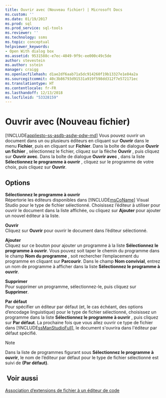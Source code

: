 ```yaml
---
title: Ouvrir avec (Nouveau fichier) | Microsoft Docs
ms.custom: ''
ms.date: 01/19/2017
ms.prod: sql
ms.prod_service: sql-tools
ms.reviewer: ''
ms.technology: ssms
ms.topic: conceptual
helpviewer_keywords:
- Open With dialog box
ms.assetid: 9531588c-e7ec-4049-9f9c-ee000c49c5de
author: stevestein
ms.author: sstein
manager: craigg
ms.openlocfilehash: d1ae2df6aab71a5dc914260f19b13327e1e84a2a
ms.sourcegitcommit: 40c3b86793d91531a919f598dd312f7e572171ec
ms.translationtype: HT
ms.contentlocale: fr-FR
ms.lasthandoff: 12/13/2018
ms.locfileid: "53328159"
---
```

# <a name="open-with-new-file"></a>Ouvrir avec (Nouveau fichier)
[!INCLUDE[appliesto-ss-asdb-asdw-pdw-md](../../includes/appliesto-ss-asdb-asdw-pdw-md.md)]
Vous pouvez ouvrir un document dans un ou plusieurs éditeurs en cliquant sur **Ouvrir** dans le menu **Fichier**, puis en cliquant sur **Fichier**. Dans la boîte de dialogue **Ouvrir un fichier** , sélectionnez le fichier, cliquez sur la flèche **Ouvrir** , puis cliquez sur **Ouvrir avec**. Dans la boîte de dialogue **Ouvrir avec** , dans la liste **Sélectionnez le programme à ouvrir** , cliquez sur le programme de votre choix, puis cliquez sur **Ouvrir**.  
  
## <a name="options"></a>Options  
**Sélectionnez le programme à ouvrir**  
Répertorie les éditeurs disponibles dans [!INCLUDE[msCoName](../../includes/msconame_md.md)] Visual Studio pour le type de fichier sélectionné. Choisissez l’éditeur à utiliser pour ouvrir le document dans la liste affichée, ou cliquez sur **Ajouter** pour ajouter un nouvel éditeur à la liste.  
  
**Ouvrir**  
Cliquez sur **Ouvrir** pour ouvrir le document dans l’éditeur sélectionné.  
  
**Ajouter**  
Cliquez sur ce bouton pour ajouter un programme à la liste **Sélectionnez le programme à ouvrir**. Vous pouvez soit taper le chemin du programme dans le champ **Nom du programme** , soit rechercher l’emplacement du programme en cliquant sur **Parcourir**. Dans le champ **Nom convivial**, entrez un nom de programme à afficher dans la liste **Sélectionnez le programme à ouvrir**.  
  
**Supprimer**  
Pour supprimer un programme, sélectionnez-le, puis cliquez sur **Supprimer**.  
  
**Par défaut**  
Pour spécifier un éditeur par défaut (et, le cas échéant, des options d’encodage linguistique) pour le type de fichier sélectionné, choisissez un programme dans la liste **Sélectionnez le programme à ouvrir** , puis cliquez sur **Par défaut**. La prochaine fois que vous allez ouvrir ce type de fichier dans [!INCLUDE[ssManStudioFull](../../includes/ssmanstudiofull-md.md)], le document s'ouvrira dans l'éditeur par défaut spécifié.  
  
> [!NOTE]  
> Dans la liste de programmes figurant sous **Sélectionnez le programme à ouvrir**, le nom de l’éditeur par défaut pour le type de fichier sélectionné est suivi de **(Par défaut)**.  
  
## <a name="see-also"></a> Voir aussi  
[Association d’extensions de fichier à un éditeur de code](../../relational-databases/scripting/associate-file-extensions-to-a-code-editor.md)  
